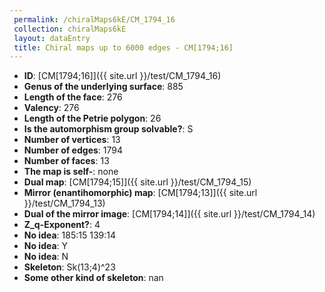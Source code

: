 ```yaml
--- 
 permalink: /chiralMaps6kE/CM_1794_16 
 collection: chiralMaps6kE
 layout: dataEntry
 title: Chiral maps up to 6000 edges - CM[1794;16]
---
```


- **ID**: [CM[1794;16]]({{ site.url }}/test/CM_1794_16)
- **Genus of the underlying surface**: 885
- **Length of the face**: 276
- **Valency**: 276
- **Length of the Petrie polygon**: 26
- **Is the automorphism group solvable?**: S
- **Number of vertices**: 13
- **Number of edges**: 1794
- **Number of faces**: 13
- **The map is self-**: none
- **Dual map**: [CM[1794;15]]({{ site.url }}/test/CM_1794_15)
- **Mirror (enantihomorphic) map**: [CM[1794;13]]({{ site.url }}/test/CM_1794_13)
- **Dual of the mirror image**: [CM[1794;14]]({{ site.url }}/test/CM_1794_14)
- **Z_q-Exponent?**: 4
- **No idea**:  185:15 139:14
- **No idea**: Y
- **No idea**: N
- **Skeleton**: Sk(13;4)^23
- **Some other kind of skeleton**: nan

